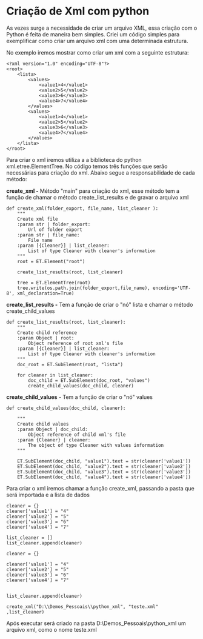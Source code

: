 
# Criação de Xml com python

As vezes surge a necessidade de criar um arquivo XML, essa criação com o Python é feita de maneira bem simples. Criei um código simples para exemplificar como criar um arquivo xml com uma determinada estrutura.

No exemplo iremos mostrar como criar um xml com a seguinte estrutura:

    <?xml version="1.0" encoding="UTF-8"?>  
    <root>  
	    <lista>  
		    <values>  
			    <value1>4</value1>  
			    <value2>5</value2>  
			    <value3>6</value3>  
			    <value4>7</value4>  
			</values>  
			<values>  
				<value1>4</value1>  
				<value2>5</value2>  
				<value3>6</value3>  
				<value4>7</value4>  
			</values>  
		</lista>  
	</root>

Para criar o xml iremos utiliza a a biblioteca do python xml.etree.ElementTree. No código temos três funções que serão necessárias para criação do xml. Abaixo segue a responsabilidade de cada método: 


**create_xml -** Método "main" para criação do xml, esse método tem a função de chamar o método create_list_results e de gravar o arquivo xml



    def create_xml(folder_export, file_name, list_cleaner ):
	    """
	    Create xml file
	    :param str | folder_export:
	        Url of folder export
	    :param str | file_name:
	        File name
	    :param [{Cleaner}] | list_cleaner:
	        List of type Cleaner with cleaner's information
	    """
	    root = ET.Element("root")
	    
	    create_list_results(root, list_cleaner)
	    
	    tree = ET.ElementTree(root)
	    tree.write(os.path.join(folder_export,file_name), encoding='UTF-8', xml_declaration=True)

**create_list_results -** Tem a função de criar o "nó" lista e chamar o método create_child_values

    def create_list_results(root, list_cleaner):
        """
        Create child reference
        :param Object | root:
            Object reference of root xml's file
        :param [{Cleaner}] | list_cleaner:
            List of type Cleaner with cleaner's information
        """
        doc_root = ET.SubElement(root, "lista")
    
        for cleaner in list_cleaner:
            doc_child = ET.SubElement(doc_root, "values")
            create_child_values(doc_child, cleaner)

**create_child_values** - Tem a função de criar o "nó" values 

    def create_child_values(doc_child, cleaner):
    
	    """
	    Create child values
	    :param Object | doc_child:
	        Object reference of child xml's file
	    :param {Cleaner} | cleaner:
	        The object of type Cleaner with values information
	    """
	    
	    ET.SubElement(doc_child, "value1").text = str(cleaner['value1'])
	    ET.SubElement(doc_child, "value2").text = str(cleaner['value2'])
	    ET.SubElement(doc_child, "value3").text = str(cleaner['value3'])
	    ET.SubElement(doc_child, "value4").text = str(cleaner['value4'])

Para criar o xml iremos chamar a função create_xml, passando a pasta que será importada e a lista de dados

    cleaner = {}
    cleaner['value1'] = "4"
    cleaner['value2'] = "5"
    cleaner['value3'] = "6"
    cleaner['value4'] = "7"

    list_cleaner = []
    list_cleaner.append(cleaner)

    cleaner = {}

    cleaner['value1'] = "4"
    cleaner['value2'] = "5"
    cleaner['value3'] = "6"
    cleaner['value4'] = "7"


    list_cleaner.append(cleaner)

    create_xml("D:\\Demos_Pessoais\\python_xml", "teste.xml" ,list_cleaner)

Após executar será criado na pasta D:\\Demos_Pessoais\\python_xml um arquivo xml, como o nome teste.xml

